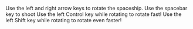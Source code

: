 Use the left and right arrow keys to rotate the spaceship.
Use the spacebar key to shoot
Use the left Control key while rotating to rotate fast!
Use the left Shift key while rotating to rotate even faster!